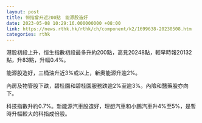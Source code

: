 ```yaml
---
layout: post
title: 恒指曾升近200點　能源股造好
date: 2023-05-08 10:29:16.000000000 +08:00
link: https://news.rthk.hk/rthk/ch/component/k2/1699638-20230508.htm
categories: rthk
---
```


港股初段上升，恒生指數初段最多升約200點，高見20248點，較早時報20132點，升83點，升幅0.4%。

能源股造好，三桶油升近3%或以上，新奧能源升逾2%。

內房及物管股下跌，碧桂園和碧桂園服務跌逾2%至逾3%。內險和醫藥股亦向下。

科技指數升約0.7%。新能源汽車股造好，理想汽車和小鵬汽車升4%至5%，是暫時升幅較大的科指成份股。
